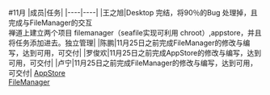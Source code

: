 #11月
|成员|任务|
|----|----|
|王之旭|Desktop 完结，将90％的Bug 处理掉，且完成与FileManager的交互<br />禅道上建立两个项目 filemanager（seafile实现可利用 chroot）,appstore，并且将任务添加进去。独立管理|
|陈鹏|11月25日之前完成FileManager的修改与编写，达到可用，可交付|
|罗俊欢|11月25日之前完成AppStore的修改与编写，达到可用，可交付|
|卢宁|11月25日之前完成FileManager的修改与编写，达到可用，可交付|
[AppStore](https://github.com/openthos/appstore-ota-analysis/blob/master/AppStore%E9%A1%B9%E7%9B%AE%E8%BF%9B%E5%B1%95.md)<br />
[FileManager](https://github.com/openthos/desktop-analysis/blob/master/FileManager%20Task.md)
